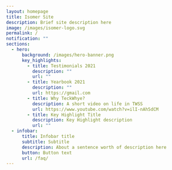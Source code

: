 ```yaml
---
layout: homepage
title: Isomer Site
description: Brief site description here
image: /images/isomer-logo.svg
permalink: /
notification: ""
sections:
  - hero:
      background: /images/hero-banner.png
      key_highlights:
        - title: Testimonials 2021
          description: ""
          url: ""
        - title: Yearbook 2021
          description: ""
          url: https://gmail.com
        - title: Why TeckWhye?
          description: A short video on life in TWSS
          url: https://www.youtube.com/watch?v=ilI-nAh5dCM
        - title: Key Highlight Title
          description: Key Highlight description
          url: ""
  - infobar:
      title: Infobar title
      subtitle: Subtitle
      description: About a sentence worth of description here
      button: Button text
      url: /faq/
---
```

